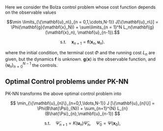 
Here we consider the Bolza control problem whose cost function depends on the
observable values

$$\min \limits_{\{\mathbf{u}_n\}_{n = 0,1,\cdots,N-1}}
J[\{\mathbf{u}_n\}] = \Phi(\mathbf{g}(\mathbf{x}_N)) +
\sum\limits_{n = 1}^N L_n(\mathbf{g}(\mathbf{x}_n), \mathbf{u}_{n-1}).$$

$$ \mathrm{s.t.} \quad \mathbf{x}_{n+1} = \mathbf{f}(\mathbf{x}_n, \mathbf{u}_n). $$

where the initial condition, the terminal cost $\Phi$
and the running cost $L_n$ are given,
but the dynamics $\mathbf{f}$ is unknown.
$\mathbf{g}(\mathbf{x})$ is the observable function,
and $\{\mathbf{u}_n\}_{n = 0}^{N-1}$ the controls.

## Optimal Control problems under PK-NN

PK-NN transforms the above optimal control problem into

$$
\min_{\{\mathbf{u}_{n}\}_{n=0,1,\ldots,N-1}} J [\{\mathbf{u}_{n}\}]
= \Phi(B\hat{\Psi}_{N}) +
\sum_{n=1}^{N} L_{n} (B\hat{\Psi}_{n},\mathbf{u}_{n-1})
$$

$$
\mathrm{s.t.} \quad \hat{\Psi}_{n+1} =
K(\mathbf{u}_{n})\hat{\Psi}_{n}, \quad
\hat{\Psi}_{0}=\Psi(\mathbf{x}_{0}),
$$



